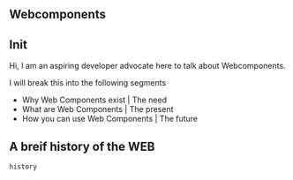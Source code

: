 ## Webcomponents

## Init
Hi, I am an aspiring developer advocate here to talk about Webcomponents.

I will break this into the following segments
* Why Web Components exist | The need
* What are Web Components | The present
* How you can use Web Components | The future


## A breif history of the WEB


```
history
```

